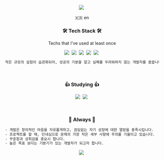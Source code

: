 <p align="center"> 
  <img src="https://capsule-render.vercel.app/api?type=soft&color=auto&height=150&section=header&text=Mijin Park (River)&fontSize=70&animation=twinkling"/></a>&nbsp
</p>


<p align="center">🇰🇷 en</p>


<h3 align="center">🛠 Tech Stack 🛠</h3>
<p align="center"> Techs that I've used at least once </p>
<p align="center"> 
  <img src="https://img.shields.io/badge/Javascript-ffb13b?style=flat-square&logo=javascript&logoColor=white"/></a>&nbsp
  <img src="https://img.shields.io/badge/-Node.js-339933?style=flat-square&logo=Node.js&logoColor=white"></a>&nbsp
  <img src="https://img.shields.io/badge/-Express-000000?style=flat-square"></a>&nbsp
  <img src="https://img.shields.io/badge/Mysql-4479A1?style=flat-square&logo=MySql&logoColor=white"/></a>&nbsp  
  <img src="https://img.shields.io/badge/aws-333664?style=flat-square&logo=amazon-aws&logoColor=white"/></a>&nbsp   
<!--   <img src="https://img.shields.io/badge/-Postman-FF6C37?style=flat-square&logo=Postman&logoColor=white"></a>&nbsp -->
<!--   <img src="https://img.shields.io/badge/-Linux-002244?style=flat-square&logo=linux&logoColor=white"></a>&nbsp -->
  <br/>  
<!--   <img src="https://img.shields.io/badge/-git-f05032?style=flat-square&logo=git&logoColor=white"></a>&nbsp -->
<!--   <img src="https://img.shields.io/badge/-github-000000?style=flat-square&logo=github"></a>&nbsp -->
<!--   <img src="https://img.shields.io/badge/-Slack-4a154b?style=flat-square&logo=slack"></a>&nbsp -->
<!--   <img src="https://img.shields.io/badge/-Notion-000000?style=flat-square&logo=notion"></a>&nbsp   -->
<!--   <img src="https://img.shields.io/badge/Python-3766AB?style=flat-square&logo=Python&logoColor=white"/></a>&nbsp -->
</p>

```sh
작은 규모의 실험이 습관화되어, 성공의 기분을 알고 실패를 두려워하지 않는 개발자를 꿈꿉니다.
```

<br>

<h3 align="center"> 👍 Studying 👍 </h3>
<p align="center"> 
<!--   <img src="https://img.shields.io/badge/css-1572B6?style=flat-square&logo=css3&logoColor=white"/></a>&nbsp 
  <img src="https://img.shields.io/badge/-React-61DAFB?style=flat-square&logo=react&logoColor=white"></a>&nbsp  
  <img src="https://img.shields.io/badge/-Typescript-3178C6?style=flat-square&logo=typescript&logoColor=white"></a>&nbsp -->
  <img src="https://img.shields.io/badge/Java-007396?style=flat-square&logo=Java&logoColor=white"/></a>&nbsp
  <img src="https://img.shields.io/badge/C-A8B9CC?style=flat-square&logo=C&logoColor=white"/></a>&nbsp 
</p>

<br>

<h3 align="center"> 💎 Always 💎 </h3>

```sh
- 개발은 창의적인 마음을 자유롭게하고, 끊임없는 자기 성장에 대한 열망을 충족시킵니다.
- 프로젝트를 할 때, 인내심으로 문제의 가장 작은 세부 사항에 주의를 기울이고 있습니다.
- 꾸준함과 성취감을 중요시 합니다.
- 높은 목표 보다는 기본기가 있는 개발자가 되고자 합니다.
```
<p align="center">
   <a href="https://github.com/riverpark94/github-readme-stats"><img src="https://github-readme-stats.vercel.app/api?username=riverpark94&hide=stars&show_icons=true&theme=tokyonight"/></a>&nbsp 
</p>

<br>

<!-- <h3 align="center"> 🍒 Me 🍒 </h3>
<p align="center"> 
  <a href="mailto:river.nameless@gmail.com" target = "_blank" ><img src="https://img.shields.io/badge/Gmail-d14836?style=flat-square&logo=Gmail&logoColor=white&link=river.nameless@gmail.com"/></a>
  <a href="https://www.linkedin.com/in/mijin-park-1658a01a5/" target = "_blank"><img src="https://img.shields.io/badge/-LinkedIn-blue?style=flat-square&logo=Linkedin&logoColor=white&link=https://www.linkedin.com/in/mijin-park-1658a01a5/"/></a>&nbsp  
  <a href="https://namelessRiver.github.io/" target = "_blank"><img src="https://img.shields.io/badge/-Portfolio-0096D6?style=flat-square"/></a>&nbsp  
  <a href="https://riverpark94.github.io/" target = "_blank"><img src="http://img.shields.io/badge/-Tech%20blog-black?style=flat-square&logo=github&link=https://riverpark94.github.io/"/ target = "_blank"></a>&nbsp   <a href="https://github.com/riverpark94"><img src="https://img.shields.io/badge/-github-000000?style=flat-square&logo=github"></a>&nbsp
</p>	

<p align="center"> 
  <img src="https://hits.seeyoufarm.com/api/count/incr/badge.svg?url=https%3A%2F%2Fgithub.com%2Friverpark94&count_bg=%23BE4123&title_bg=%23584C4C&icon=&icon_color=%23DD4747&title=welcome%21&edge_flat=false">
</p> -->
